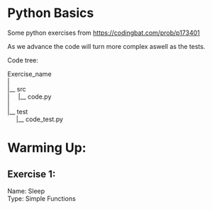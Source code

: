# Python Basics

Some python exercises from https://codingbat.com/prob/p173401  

As we advance the code will turn more complex aswell as the tests.  

Code tree:  

Exercise_name  
|  
|__ src  
|&nbsp; &nbsp; &nbsp;|__ code.py  
|  
|__ test  
&nbsp; &nbsp; &nbsp;|__ code_test.py  
  
# Warming Up:

## Exercise 1:
Name: Sleep  
Type: Simple Functions  
